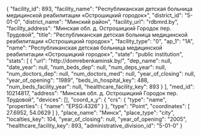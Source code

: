 {
    "facility_id": 893,
    "facility_name": "Республиканская детская больница медицинской реабилитации «Острошицкий городок»",
    "district_id": "5-01-0",
    "district_name": "Минский район",
    "facility_url": "rdbmrd.by",
    "facility_address": "Минская обл. д. Острошицкий Городок пер. Трудовой",
    "title": "Республиканская детская больница медицинской реабилитации «Острошицкий городок»",
    "facility_type": "0",
    "ap_1": "1А",
    "name": "Республиканская детская больница медицинской реабилитации «Острошицкий городок»",
    "state": "public institution",
    "stats": [
        {
            "url": "http:\/\/domrebenkaminsk.by\/",
            "dep_name": null,
            "date_year": null,
            "num_beds_dep": null,
            "num_deps_year": null,
            "num_doctors_dep": null,
            "num_doctors_med": null,
            "year_of_closing": null,
            "year_of_opening": "1989",
            "beds_in_hospital_key": 488,
            "num_beds_facility_year": null,
            "healthcare_facility_key": 893
        }
    ],
    "med_id": 10214817,
    "address": "Минская обл. д. Острошицкий Городок пер. Трудовой",
    "devices": [],
    "coord_x_y": {
        "crs": {
            "type": "name",
            "properties": {
                "name": "EPSG:4326"
            }
        },
        "type": "Point",
        "coordinates": [
            27.6952,
            54.0629
        ]
    },
    "place_name": "Минск",
    "place_type": "city",
    "localties_key": 104,
    "year_of_closing": null,
    "year_of_opening": "2005",
    "healthcare_facility_key": 893,
    "administrative_division_id": "5-01-0"
}
